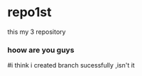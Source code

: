 # repo1st
this my 3 repository
### hoow are you guys
#i think i created branch sucessfully ,isn't it
